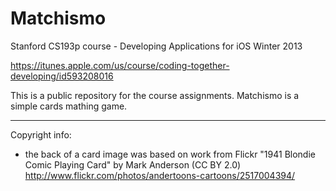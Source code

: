 Matchismo
=========
Stanford CS193p course - Developing Applications for iOS Winter 2013

https://itunes.apple.com/us/course/coding-together-developing/id593208016

This is a public repository for the course assignments.
Matchismo is a simple cards mathing game.



----

Copyright info:
- the back of a card image was based on work from Flickr "1941 Blondie Comic Playing Card" by Mark Anderson (CC BY 2.0)
  http://www.flickr.com/photos/andertoons-cartoons/2517004394/
